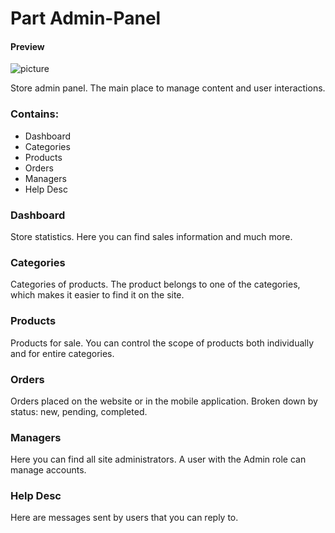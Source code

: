 Part Admin-Panel
===================

#### Preview

![picture](/km-shop/data/backend/Screenshot_2022-11-18_at_00.30.58.png)

Store admin panel. The main place to manage content and user interactions.

### Contains:
* Dashboard
* Categories
* Products
* Orders
* Managers
* Help Desc

### Dashboard

Store statistics. Here you can find sales information and much more.

### Categories

Categories of products. The product belongs to one of the categories, which makes it easier to find it on the site.

### Products

Products for sale. You can control the scope of products both individually and for entire categories.

### Orders

Orders placed on the website or in the mobile application. Broken down by status: new, pending, completed.

### Managers

Here you can find all site administrators. A user with the Admin role can manage accounts.

### Help Desc

Here are messages sent by users that you can reply to.